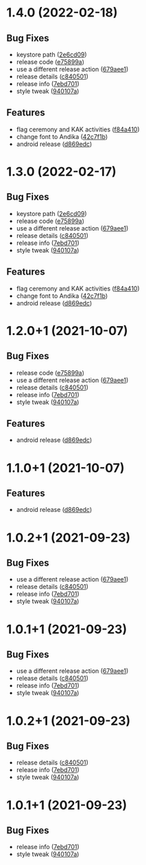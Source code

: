 # 1.4.0 (2022-02-18)

## Bug Fixes

- keystore path ([2e6cd09](commit/2e6cd09))
- release code ([e75899a](commit/e75899a))
- use a different release action ([679aee1](commit/679aee1))
- release details ([c840501](commit/c840501))
- release info ([7ebd701](commit/7ebd701))
- style tweak ([940107a](commit/940107a))

## Features

- flag ceremony and KAK activities ([f84a410](commit/f84a410))
- change font to Andika ([42c7f1b](commit/42c7f1b))
- android release ([d869edc](commit/d869edc))

# 1.3.0 (2022-02-17)

## Bug Fixes

- keystore path ([2e6cd09](commit/2e6cd09))
- release code ([e75899a](commit/e75899a))
- use a different release action ([679aee1](commit/679aee1))
- release details ([c840501](commit/c840501))
- release info ([7ebd701](commit/7ebd701))
- style tweak ([940107a](commit/940107a))

## Features

- flag ceremony and KAK activities ([f84a410](commit/f84a410))
- change font to Andika ([42c7f1b](commit/42c7f1b))
- android release ([d869edc](commit/d869edc))

# 1.2.0+1 (2021-10-07)

## Bug Fixes

- release code ([e75899a](commit/e75899a))
- use a different release action ([679aee1](commit/679aee1))
- release details ([c840501](commit/c840501))
- release info ([7ebd701](commit/7ebd701))
- style tweak ([940107a](commit/940107a))

## Features

- android release ([d869edc](commit/d869edc))

# 1.1.0+1 (2021-10-07)

## Features

- android release ([d869edc](commit/d869edc))

# 1.0.2+1 (2021-09-23)

## Bug Fixes

- use a different release action ([679aee1](commit/679aee1))
- release details ([c840501](commit/c840501))
- release info ([7ebd701](commit/7ebd701))
- style tweak ([940107a](commit/940107a))

# 1.0.1+1 (2021-09-23)

## Bug Fixes

- use a different release action ([679aee1](commit/679aee1))
- release details ([c840501](commit/c840501))
- release info ([7ebd701](commit/7ebd701))
- style tweak ([940107a](commit/940107a))

# 1.0.2+1 (2021-09-23)

## Bug Fixes

- release details ([c840501](commit/c840501))
- release info ([7ebd701](commit/7ebd701))
- style tweak ([940107a](commit/940107a))

# 1.0.1+1 (2021-09-23)

## Bug Fixes

- release info ([7ebd701](commit/7ebd701))
- style tweak ([940107a](commit/940107a))

